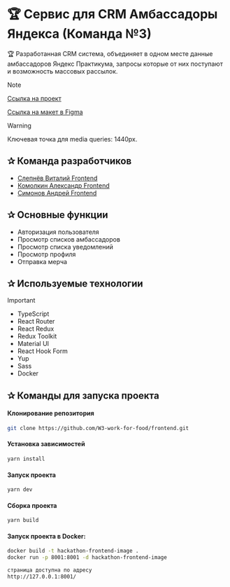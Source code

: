# 🏆 Сервис для CRM Амбассадоры Яндекса (Команда №3)

🏆 Разработанная CRM система, объединяет в одном месте данные амбассадоров Яндекс Практикума, запросы которые от них поступают и возможность массовых рассылок.

> [!NOTE]
> 
> [Ссылка на проект](https://w3-work-for-food.github.io/frontend/#/login)
> 
> [Ссылка на макет в Figma](https://www.figma.com/file/tJxEBwNSJ7DwXA9M5kbNyn/%D0%9A%D0%BE%D0%BC%D0%B0%D0%BD%D0%B4%D0%B0-%E2%84%963%2C-MVP-CRM-%D1%81%D0%B8%D1%81%D1%82%D0%B5%D0%BC%D0%B0-%D0%B4%D0%BB%D1%8F-%D0%90%D0%BC%D0%B1%D0%B0%D1%81%D1%81%D0%B0%D0%B4%D0%BE%D1%80%D0%BE%D0%B2-%D0%AF.%D0%9F%D1%80%D0%B0%D0%BA%D1%82%D0%B8%D0%BA%D1%83%D0%BC%D0%B0?type=design&node-id=0-1&mode=design&t=fGUuA8HJ3a3ROahs-0)

> [!WARNING]
> Ключевая точка для media queries: 1440px.

<h2>&#10032; Команда разработчиков</h2>

- [Слепнёв Виталий Frontend](https://github.com/Vitali-workspace)
- [Комолкин Александр Frontend](https://github.com/SKom2)
- [Симонов Андрей Frontend](https://github.com/2web)


<h2>&#10032; Основные функции</h2>

- Авторизация пользователя 
- Просмотр списков амбассадоров
- Просмотр списка уведомлений
- Просмотр профиля
- Отправка мерча


<h2>&#10032; Используемые технологии</h2>

> [!IMPORTANT]
> - TypeScript
> - React Router
> - React Redux
> - Redux Toolkit
> - Material UI
> - React Hook Form
> - Yup
> - Sass
> - Docker


<h2>&#10032; Команды для запуска проекта</h2>

#### Клонирование репозитория

```bash
git clone https://github.com/W3-work-for-food/frontend.git
```
#### Установка зависимостей

```bash
yarn install
```
#### Запуск проекта

```bash
yarn dev
```
#### Сборка проекта

```bash
yarn build
```
#### Запуск проекта в Docker:

```bash
docker build -t hackathon-frontend-image .
docker run -p 8001:8001 -d hackathon-frontend-image

страница доступна по адресу
http://127.0.0.1:8001/
```
